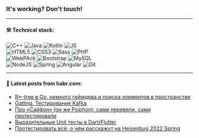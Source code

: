 ### It's working? Don't touch!

---

#### 🛠️ Technical stack:

![C++](https://img.shields.io/badge/C++-informational?logo=c%2B%2B&style=flat&logoColor=white&color=9C033A)
![Java](https://img.shields.io/badge/Java-informational?logo=java&style=flat&logoColor=white&color=007396)
![Kotlin](https://img.shields.io/badge/Kotlin-informational?logo=Kotlin&style=flat&logoColor=white&color=0095D5)
![JS](https://img.shields.io/badge/JS-informational?logo=javaScript&style=flat&logoColor=black&color=F7Df1E) <br>
![HTML5](https://img.shields.io/badge/HTML5-informational?logo=html5&style=flat&logoColor=white&color=E34F26)
![CSS3](https://img.shields.io/badge/CSS3-informational?logo=css3&style=flat&logoColor=white&color=157286)
![Sass](https://img.shields.io/badge/Saas-informational?logo=sass&style=flat&logoColor=white&color=hotpink)
![PHP](https://img.shields.io/badge/PHP-informational?logo=php&style=flat&logoColor=white&color=777BB4) <br>
![WebPAck](https://img.shields.io/badge/WebPack-informational?logo=webPack&style=flat&logoColor=white&color=FF6F00)
![Bootstrap](https://img.shields.io/badge/Bootstrap-informational?logo=Bootstrap&style=flat&logoColor=white&color=7952B3)
![MySQL](https://img.shields.io/badge/MySQL-informational?logo=MySQL&style=flat&logoColor=white&color=00f) <br>
![NodeJS](https://img.shields.io/badge/NodeJS-informational?logo=node.js&style=flat&logoColor=white&color=43853D)
![Spring](https://img.shields.io/badge/Spring-informational?logo=Spring&style=flat&logoColor=white&color=0A9EDC)
![Angular](https://img.shields.io/badge/Vue-informational?logo=vue.js&style=flat&logoColor=white&color=red)
![Git](https://img.shields.io/badge/Git-informational?logo=git&style=flat&logoColor=white&color=darkorange)

___

#### 💬 Latest posts from habr.com:

<!-- BLOG-POST-LIST:START -->
- [R*-tree в Go, немного геймдева и поиска элементов в пространстве](https://habr.com/ru/post/666904/?utm_source=habrahabr&utm_medium=rss&utm_campaign=666904)
- [Gatling. Тестирование Kafka](https://habr.com/ru/post/666886/?utm_source=habrahabr&utm_medium=rss&utm_campaign=666886)
- [Про «Сайфон» &lpar;он же Psiphon&rpar;: сами перевели, сами протестировали](https://habr.com/ru/post/666880/?utm_source=habrahabr&utm_medium=rss&utm_campaign=666880)
- [Выразительные Unit тесты в Dart/Flutter](https://habr.com/ru/post/666196/?utm_source=habrahabr&utm_medium=rss&utm_campaign=666196)
- [Протестировать всё: о чём расскажут на Heisenbug 2022 Spring](https://habr.com/ru/post/666224/?utm_source=habrahabr&utm_medium=rss&utm_campaign=666224)
<!-- BLOG-POST-LIST:END -->
